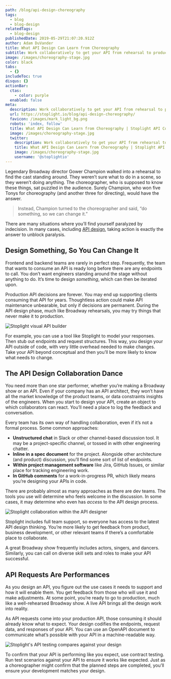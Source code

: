```yaml
---
path: /blog/api-design-choreography
tags:
  - blog
  - blog-design
relatedTags:
  - blog-design
publishedDate: 2019-05-29T21:07:20.912Z
author: Adam DuVander
title: What API Design Can Learn from Choreography
subtitle: Work collaboratively to get your API from rehearsal to production
image: /images/choreography-stage.jpg
color: black
tabs:
  - {}
includeToc: true
disqus: {}
actionBar:
  ctas:
    - color: purple
  enabled: false
meta:
  description: Work collaboratively to get your API from rehearsal to production
  url: https://stoplight.io/blog/api-design-choreography/
  favicon: /images/mark_light_bg.png
  robots: 'index, follow'
  title: What API Design Can Learn from Choreography | Stoplight API Corner
  image: /images/choreography-stage.jpg
  twitter:
    description: Work collaboratively to get your API from rehearsal to production
    title: What API Design Can Learn from Choreography | Stoplight API Corner
    image: /images/choreography-stage.jpg
    username: '@stoplightio'
---
```


Legendary Broadway director Gower Champion walked into a rehearsal to find the cast standing around. They weren’t sure what to do in a scene, so they weren’t doing anything. The choreographer, who is supposed to know these things, sat puzzled in the audience. Surely Champion, who won five Tonys for choreography (and another three for directing), would have the answer.

> Instead, Champion turned to the choreographer and said, “do something, so we can change it.”

There are many situations where you’ll find yourself paralyzed by indecision. In many cases, including [API design](https://stoplight.io/design/), taking action is exactly the answer to unblock paralysis.

## Design Something, So You Can Change It

Frontend and backend teams are rarely in perfect step. Frequently, the team that wants to consume an API is ready long before there are any endpoints to call. You don’t want engineers standing around the stage without anything to do. It’s time to design _something_, which can then be iterated upon.

Production API decisions are forever. You may end up supporting clients consuming that API for years. Thoughtless action could make API maintenance unbearable, but only if decisions are permanent. During the API design phase, much like Broadway rehearsals, you may try things that never make it to production.

![Stoplight visual API builder](/images/design_header.png)

For example, you can use a tool like Stoplight to model your responses. Then stub out endpoints and request structures. This way, you design your API outside of code, with very little overhead needed to make changes. Take your API beyond conceptual and then you’ll be more likely to know what needs to change.

## The API Design Collaboration Dance

You need more than one star performer, whether you’re making a Broadway show or an API. Even if your company has an API architect, they won’t have all the market knowledge of the product teams, or data constraints insights of the engineers. When you start to design your API, create an object to which collaborators can react. You’ll need a place to log the feedback and conversation.

Every team has its own way of handling collaboration, even if it’s not a formal process. Some common approaches:

- **Unstructured chat** in Slack or other channel-based discussion tool. It may be a project-specific channel, or tossed in with other engineering chatter.
- **Inline in a spec document** for the project. Alongside other architecture (and product) discussion, you’ll find some sort of list of endpoints.
- **Within project management software** like Jira, GitHub Issues, or similar place for tracking engineering work.
- **In GitHub comments** for a work-in-progress PR, which likely means you’re designing your APIs in code.

There are probably almost as many approaches as there are dev teams. The tools you use will determine who feels welcome in the discussion. In some cases, it may determine who even has _access_ to the API design process.

![Stoplight collaboration within the API designer](/images/design_collaborate.png)

Stoplight includes full team support, so everyone has access to the latest API design thinking. You’re more likely to get feedback from product, business development, or other relevant teams if there’s a comfortable place to collaborate.

A great Broadway show frequently includes actors, singers, and dancers. Similarly, you can call on diverse skill sets and roles to make your API successful.

## API Requests Are Performances

As you design an API, you figure out the use cases it needs to support and how it will enable them. You get feedback from those who will use it and make adjustments. At some point, you’re ready to go to production, much like a well-rehearsed Broadway show. A live API brings all the design work into reality.

As API requests come into your production API, those consuming it should already know what to expect. Your design codifies the endpoints, request data, and responses of your API. You can use an OpenAPI document to communicate what’s possible with your API in a machine-readable way.

![Stoplight's API testing compares against your design](/images/testing_header.png)

To confirm that your API is performing like you expect, use contract testing. Run test scenarios against your API to ensure it works like expected. Just as a choreographer might confirm that the planned steps are completed, you’ll ensure your development matches your design.

